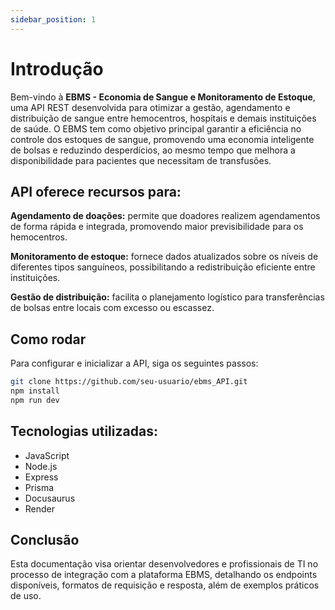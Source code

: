 ```yaml
---
sidebar_position: 1
---
```


# Introdução

Bem-vindo à **EBMS - Economia de Sangue e Monitoramento de Estoque**, uma API REST desenvolvida para otimizar a gestão, agendamento e distribuição de sangue entre hemocentros, hospitais e demais instituições de saúde. O EBMS tem como objetivo principal garantir a eficiência no controle dos estoques de sangue, promovendo uma economia inteligente de bolsas e reduzindo desperdícios, ao mesmo tempo que melhora a disponibilidade para pacientes que necessitam de transfusões.

## API oferece recursos para:

**Agendamento de doações:** permite que doadores realizem agendamentos de forma rápida e integrada, promovendo maior previsibilidade para os hemocentros.

**Monitoramento de estoque:** fornece dados atualizados sobre os níveis de diferentes tipos sanguíneos, possibilitando a redistribuição eficiente entre instituições.

**Gestão de distribuição:** facilita o planejamento logístico para transferências de bolsas entre locais com excesso ou escassez.

## Como rodar

Para configurar e inicializar a API, siga os seguintes passos:

```bash
git clone https://github.com/seu-usuario/ebms_API.git
npm install
npm run dev
```

## Tecnologias utilizadas:
<ul>
    <li>JavaScript</li>
    <li>Node.js</li>
    <li>Express</li>
    <li>Prisma</li>
    <li>Docusaurus</li>
    <li>Render</li>
</ul>

## Conclusão

Esta documentação visa orientar desenvolvedores e profissionais de TI no processo de integração com a plataforma EBMS, detalhando os endpoints disponíveis, formatos de requisição e resposta, além de exemplos práticos de uso.